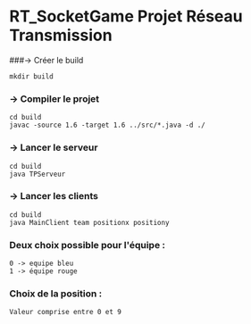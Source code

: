 RT_SocketGame Projet Réseau Transmission
====

###-> Créer le build

    mkdir build


### -> Compiler le projet

    cd build
	javac -source 1.6 -target 1.6 ../src/*.java -d ./


### -> Lancer le serveur
    
    cd build
    java TPServeur


### -> Lancer les clients
    
    cd build
    java MainClient team positionx positiony



### Deux choix possible pour l'équipe :

    0 -> equipe bleu
    1 -> équipe rouge

### Choix de la position :

    Valeur comprise entre 0 et 9 

